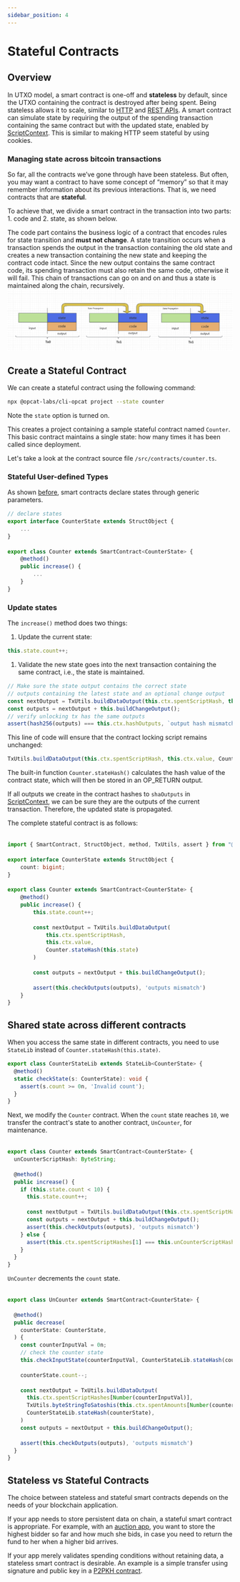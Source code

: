 ```yaml
---
sidebar_position: 4
---
```


# Stateful Contracts

## Overview

In UTXO model, a smart contract is one-off and **stateless** by default, since the UTXO containing the contract is destroyed after being spent. Being stateless allows it to scale, similar to [HTTP](https://stackoverflow.com/questions/5836881/stateless-protocol-and-stateful-protocol) and [REST APIs](https://www.geeksforgeeks.org/restful-statelessness/).
A smart contract can simulate state by requiring
the output of the spending transaction containing the same contract but with the updated state, enabled by [ScriptContext](scriptcontext.md).
This is similar to making HTTP seem stateful by using cookies.

### Managing state across bitcoin transactions

So far, all the contracts we’ve gone through have been stateless. But often, you may want a contract to have some concept of “memory” so that it may remember information about its previous interactions. That is, we need contracts that are **stateful**.

To achieve that, we divide a smart contract in the transaction into two parts: 1. code and 2. state, as shown below.

The code part contains the business logic of a contract that encodes rules for state transition and **must not change**.
A state transition occurs when a transaction spends the output in the transaction containing the old state and creates a new transaction containing the new state and keeping the contract code intact.
Since the new output contains the same contract code, its spending transaction must also retain the same code, otherwise it will fail. This chain of transactions can go on and on and thus a state is maintained along the chain, recursively.
![](../../static/img/state-btc.png)

## Create a Stateful Contract

We can create a stateful contract using the following command:

```sh
npx @opcat-labs/cli-opcat project --state counter
```

Note the `state` option is turned on.

This creates a project containing a sample stateful contract named `Counter`. This basic contract maintains a single state: how many times it has been called since deployment.

Let's take a look at the contract source file `/src/contracts/counter.ts`.

### Stateful User-defined Types

As shown [before](basics#state), smart contracts declare states through generic parameters.

```ts
// declare states
export interface CounterState extends StructObject {
    ...
}

export class Counter extends SmartContract<CounterState> {
    @method()
    public increase() {
        ...
    }
}
```

### Update states

The `increase()` method does two things:

1. Update the current state:

```ts
this.state.count++;
```

1. Validate the new state goes into the next transaction containing the same contract, i.e., the state is maintained.

```ts
// Make sure the state output contains the correct state
// outputs containing the latest state and an optional change output
const nextOutput = TxUtils.buildDataOutput(this.ctx.spentScriptHash, this.ctx.value, Counter.stateHash(this.state));
const outputs = nextOutput + this.buildChangeOutput();
// verify unlocking tx has the same outputs
assert(hash256(outputs) === this.ctx.hashOutputs, `output hash mismatch`);
```

This line of code will ensure that the contract locking script remains unchanged:

```ts
TxUtils.buildDataOutput(this.ctx.spentScriptHash, this.ctx.value, Counter.stateHash(this.state));
```

The built-in function `Counter.stateHash()` calculates the hash value of the contract state, which will then be stored in an OP_RETURN output.

If all outputs we create in the contract hashes to `shaOutputs` in [ScriptContext](scriptcontext.md), we can be sure they are the outputs of the current transaction. Therefore, the updated state is propagated.


The complete stateful contract is as follows:

```ts

import { SmartContract, StructObject, method, TxUtils, assert } from "@opcat-labs/scrypt-ts-opcat";

export interface CounterState extends StructObject {
    count: bigint;   
}

export class Counter extends SmartContract<CounterState> {
    @method()
    public increase() {
        this.state.count++;

        const nextOutput = TxUtils.buildDataOutput(
            this.ctx.spentScriptHash,
            this.ctx.value,
            Counter.stateHash(this.state)
        )

        const outputs = nextOutput + this.buildChangeOutput();

        assert(this.checkOutputs(outputs), 'outputs mismatch')
    }
}
```

## Shared state across different contracts

When you access the same state in different contracts, you need to use `StateLib` instead of `Counter.stateHash(this.state)`.

```ts
export class CounterStateLib extends StateLib<CounterState> {
  @method()
  static checkState(s: CounterState): void {
    assert(s.count >= 0n, 'Invalid count');
  }
}

```


Next, we modify the `Counter` contract. When the `count` state reaches `10`, we transfer the contract's state to another contract, `UnCounter`, for maintenance.

```ts

export class Counter extends SmartContract<CounterState> {
  unCounterScriptHash: ByteString;
  
  @method()
  public increase() {
    if (this.state.count < 10) {
      this.state.count++;

      const nextOutput = TxUtils.buildDataOutput(this.ctx.spentScriptHash, this.ctx.value, CounterStateLib.stateHash(this.state));
      const outputs = nextOutput + this.buildChangeOutput();
      assert(this.checkOutputs(outputs), 'outputs mismatch')
    } else {
      assert(this.ctx.spentScriptHashes[1] === this.unCounterScriptHash);
    }
  }
}
```

`UnCounter` decrements the `count` state.

```ts

export class UnCounter extends SmartContract<CounterState> {

  @method()
  public decrease(
    counterState: CounterState,
  ) {
    const counterInputVal = 0n;
    // check the counter state
    this.checkInputState(counterInputVal, CounterStateLib.stateHash(counterState));
    
    counterState.count--;

    const nextOutput = TxUtils.buildDataOutput(
      this.ctx.spentScriptHashes[Number(counterInputVal)],
      TxUtils.byteStringToSatoshis(this.ctx.spentAmounts[Number(counterInputVal)]),
      CounterStateLib.stateHash(counterState),
    )
    const outputs = nextOutput + this.buildChangeOutput();

    assert(this.checkOutputs(outputs), 'outputs mismatch')
  }
}
```

## Stateless vs Stateful Contracts

The choice between stateless and stateful smart contracts depends on the needs of your blockchain application.

If your app needs to store persistent data on chain, a stateful smart contract is appropriate. For example, with an [auction app](../tutorials/auction.md), you want to store the highest bidder so far and how much she bids, in case you need to return the fund to her when a higher bid arrives.

If your app merely validates spending conditions without retaining data, a stateless smart contract is desirable. An example is a simple transfer using signature and public key in a [P2PKH contract](../how-to-deploy-and-call-a-contract/how-to-deploy-and-call-a-contract.md#method-with-signatures).

